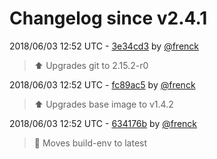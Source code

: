 # Changelog since v2.4.1

2018/06/03 12:52 UTC - [3e34cd3](https://github.com/hassio-addons/addon-terminal/commit/3e34cd3472f1b8eb285cc3bc8d877b9c94862b54) by [@frenck](https://github.com/frenck)
> :arrow_up: Upgrades git to 2.15.2-r0 

2018/06/03 12:52 UTC - [fc89ac5](https://github.com/hassio-addons/addon-terminal/commit/fc89ac5f3edbec1f12d93a49ff4e83f437a82796) by [@frenck](https://github.com/frenck)
> :arrow_up: Upgrades base image to v1.4.2 

2018/06/03 12:52 UTC - [634176b](https://github.com/hassio-addons/addon-terminal/commit/634176b92f47074f60fd036cbdb9e02303685b92) by [@frenck](https://github.com/frenck)
> :rocket: Moves build-env to latest 

